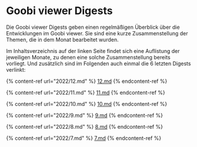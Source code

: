 # Goobi viewer Digests

Die Goobi viewer Digests geben einen regelmäßigen Überblick über die Entwicklungen im Goobi viewer. Sie sind eine kurze Zusammenstellung der Themen, die in dem Monat bearbeitet wurden.

Im Inhaltsverzeichnis auf der linken Seite findet sich eine Auflistung der jeweiligen Monate, zu denen eine solche Zusammenstellung bereits vorliegt. Und zusätzlich sind im Folgenden auch einmal die 6 letzten Digests verlinkt:

{% content-ref url="2022/12.md" %}
[12.md](2022/12.md)
{% endcontent-ref %}

{% content-ref url="2022/11.md" %}
[11.md](2022/11.md)
{% endcontent-ref %}

{% content-ref url="2022/10.md" %}
[10.md](2022/10.md)
{% endcontent-ref %}

{% content-ref url="2022/9.md" %}
[9.md](2022/9.md)
{% endcontent-ref %}

{% content-ref url="2022/8.md" %}
[8.md](2022/8.md)
{% endcontent-ref %}

{% content-ref url="2022/7.md" %}
[7.md](2022/7.md)
{% endcontent-ref %}

